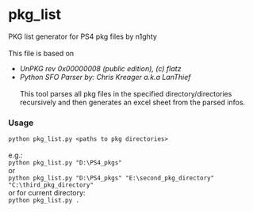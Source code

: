 # pkg_list
PKG list generator for PS4 pkg files by n1ghty
<br><br>
This file is based on
- *UnPKG rev 0x00000008 (public edition), (c) flatz*
- *Python SFO Parser by: Chris Kreager a.k.a LanThief*
<br><br>
This tool parses all pkg files in the specified directory/directories recursively and then generates an excel sheet from the parsed infos.

### Usage
`python pkg_list.py <paths to pkg directories>`  
<br>
e.g.:  
`python pkg_list.py "D:\PS4_pkgs"`  
or  
`python pkg_list.py "D:\PS4_pkgs" "E:\second_pkg_directory" "C:\third_pkg_directory"`  
or for current directory:  
`python pkg_list.py .`  
